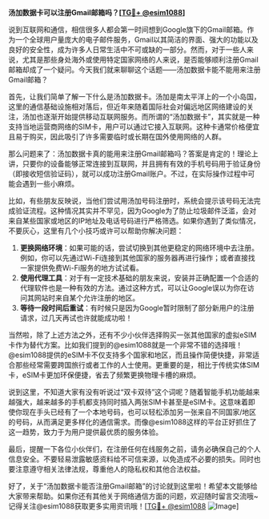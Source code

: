 **汤加数据卡可以注册Gmail邮箱吗？[[TG💪+ @esim1088](https://t.me/s/esim1088)]**

说到互联网和通信，相信很多人都会第一时间想到Google旗下的Gmail邮箱。作为一个全球用户量庞大的电子邮件服务，Gmail以其简洁的界面、强大的功能以及良好的安全性，成为许多人日常生活中不可或缺的一部分。然而，对于一些人来说，尤其是那些身处海外或使用特定国家网络的人来说，是否能够顺利注册Gmail邮箱却成了一个疑问。今天我们就来聊聊这个话题——汤加数据卡能不能用来注册Gmail邮箱？

首先，让我们简单了解一下什么是汤加数据卡。汤加是南太平洋上的一个小岛国，这里的通信基础设施相对落后，但近年来随着国际社会对偏远地区网络建设的关注，汤加也逐渐开始提供移动互联网服务。而所谓的“汤加数据卡”，其实就是一种支持当地运营商网络的SIM卡，用户可以通过它接入互联网。这种卡通常价格便宜且易于购买，因此吸引了许多需要临时或长期在国外使用网络的人群。

那么问题来了：汤加数据卡真的能用来注册Gmail邮箱吗？答案是肯定的！理论上讲，只要你的设备能够正常连接到互联网，并且拥有有效的手机号码用于验证身份（即接收短信验证码），就可以成功注册Gmail账户。不过，在实际操作过程中可能会遇到一些小麻烦。

比如，有些朋友反映说，当他们尝试用汤加号码注册时，系统会提示该号码无法完成验证流程。这种情况其实并不罕见，因为Google为了防止垃圾邮件泛滥，会对来自某些国家或地区的IP地址及电话号码进行严格筛选。如果你遇到了类似情况，不要灰心，这里有几个小技巧或许可以帮助你解决问题：

1. **更换网络环境**：如果可能的话，尝试切换到其他更稳定的网络环境中去注册。例如，你可以先通过Wi-Fi连接到其他国家的服务器再进行操作；或者直接找一家提供免费Wi-Fi服务的地方试试看。
2. **使用代理工具**：对于有一定技术基础的朋友来说，安装并正确配置一个合适的代理软件也是一种有效的方法。通过这种方式，可以让Google误以为你在访问其网站时来自某个允许注册的地区。
3. **等待一段时间后重试**：有时候只是因为Google暂时限制了部分新用户的注册请求，过几天再试也许就能成功啦！

当然啦，除了上述方法之外，还有不少小伙伴选择购买一张其他国家的虚拟eSIM卡作为替代方案。比如我们提到的@esim1088就是一个非常不错的选择哦！@esim1088提供的eSIM卡不仅支持多个国家和地区，而且操作简便快捷，非常适合那些经常需要跨国旅行或者工作的人士使用。更重要的是，相比于传统实体SIM卡，eSIM卡更加环保便捷，省去了频繁更换物理卡槽的麻烦。

说到这里，不知道大家有没有听说过“双卡双待”这个词呢？随着智能手机功能越来越强大，越来越多的手机都支持同时插入两张SIM卡甚至是eSIM卡。这意味着即使你现在手头已经有了一个本地号码，也可以轻松添加另一张来自不同国家/地区的号码，从而满足更多样化的通信需求。而像@esim1088这样的平台正好抓住了这一趋势，致力于为用户提供最优质的服务体验。

最后，提醒一下各位小伙伴们，在注册任何在线服务之前，请务必确保自己的个人信息安全。不要轻易泄露敏感资料给不可信来源，以免造成不必要的损失。同时也要注意遵守相关法律法规，尊重他人的隐私权和其他合法权益。

好了，关于“汤加数据卡能否注册Gmail邮箱”的讨论就到这里啦！希望本文能够给大家带来帮助。如果你还有其他关于网络通信方面的问题，欢迎随时留言交流哦~记得关注@esim1088获取更多实用资讯哦！[[TG💪+ @esim1088](https://t.me/s/esim1088) ![Image](https://i.postimg.cc/4NQfJmqS/Snipaste-2025-05-13-00-14-12.png)]